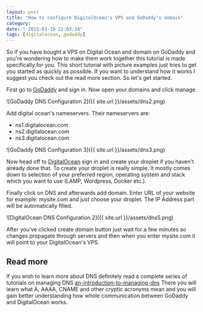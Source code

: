 ```yaml
---
layout: post
title: "How to configure DigitalOcean's VPS and GoDaddy's domain"
category: 
date: " 2015-03-19 22:03:34"
tags: [digitalocean, godaddy]
---
```


So if you have bought a VPS on Digital Ocean and domain on GoDaddy and you're wondering how to make them work together
this tutorial is made specifically for you. This short tutorial with picture examples just tries to get you started
as quickly as possible. If you want to understand how it works I suggest you check out the read more section. So let's
get started.

First go to [GoDaddy](http://godaddy.com "Go Daddy") and sign in. Now open your domains and click manage.

![GoDaddy DNS Configuration 2]({{ site.url }}/assets/dns2.png)

Add digital ocean's nameservers. Their nameservers are:

* ns1.digitalocean.com
* ns2.digitalocean.com
* ns3.digitalocean.com

![GoDaddy DNS Configuration 3]({{ site.url }}/assets/dns3.png)

Now head off to [DigitalOcean](https://cloud.digitalocean.com/ "Digital Ocean") sign in and create your droplet if you
haven't already done that. To create your droplet is really simple. It mostly comes down to selection of your preferred
region, operating system and stack which you want to use (LAMP, Wordpress, Docker etc.).

Finally click on DNS and afterwards add domain. Enter URL of your website for example: mysite.com and just choose your
droplet. The IP Address part will be automatically filled.

![DigitalOcean DNS Configuration 2]({{ site.url }}/assets/dns5.png)

After you've clicked create domain button just wait for a few minutes so changes propagate
through servers and then when you enter mysite.com it will point to your DigitalOcean's VPS.

## Read more

If you wish to learn more about DNS definitely read a complete series of tutorials on managing DNS
[an-introduction-to-managing-dns](https://www.digitalocean.com/community/tutorial_series/an-introduction-to-managing-dns "An introduction to managing DNS")
There you will learn what A, AAAA, CNAME and other cryptic acronyms mean and you will gain better understanding how
whole communication between GoDaddy and DigitalOcean works.



